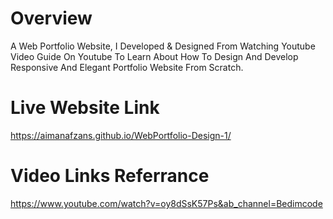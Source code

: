 # Overview
A Web Portfolio Website, I Developed & Designed From Watching Youtube Video Guide On Youtube To Learn About How 
To Design And Develop Responsive And Elegant Portfolio Website From Scratch.
# Live Website Link
https://aimanafzans.github.io/WebPortfolio-Design-1/
# Video Links Referrance
https://www.youtube.com/watch?v=oy8dSsK57Ps&ab_channel=Bedimcode
